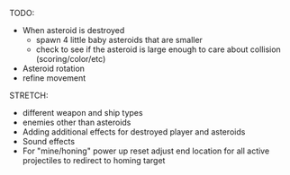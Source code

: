
TODO:

- When asteroid is destroyed
    - spawn 4 little baby asteroids
    that are smaller
    - check to see if the asteroid is large enough to care about collision (scoring/color/etc)
- Asteroid rotation
- refine movement


STRETCH:
- different weapon and ship types
- enemies other than asteroids
- Adding additional effects for destroyed player and asteroids
- Sound effects
- For "mine/honing" power up reset adjust end location for all active projectiles to redirect to homing target